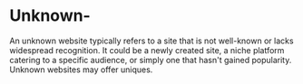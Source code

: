# Unknown-
An unknown website typically refers to a site that is not well-known or lacks widespread recognition. It could be a newly created site, a niche platform catering to a specific audience, or simply one that hasn't gained popularity. Unknown websites may offer uniques. 
